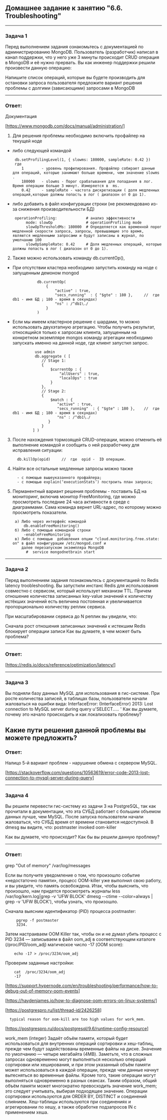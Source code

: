 ## Домашнее задание к занятию "6.6. Troubleshooting"

---
### Задача 1
Перед выполнением задания ознакомьтесь с документацией по администрированию MongoDB.
Пользователь (разработчик) написал в канал поддержки, что у него уже 3 минуты происходит CRUD операция в MongoDB и её нужно прервать.
Вы как инженер поддержки решили произвести данную операцию:

Напишите список операций, которые вы будете производить для остановки запроса пользователя
предложите вариант решения проблемы с долгими (зависающими) запросами в MongoDB

---
### Ответ:
 Документация

[https://www.mongodb.com/docs/manual/administration/] 

1) Для решения  проблемы  необходимо включить профайлер на текущей ноде

- либо следующей командой

       db.setProfilingLevel(1, { slowms: 180000, sampleRate: 0.42 })
       где 
          1        - уровень профилирования. Профайлер собирает данные для операций, которые занимают больше времени, чем значение slowms .
          180000   - slowms - Порог срабатывания для попадания в лог. Время операции больше 3 минут. Измеряется в  ms. 
          0.42     - sampleRate - частота дискретизации ( доля медленных операций,которые должны попасть в лог ( диапазон от 0 до 1).
 
- либо добавить в  файл конфигурации строки (не рекомендовано из-за снижения  производительности БД) 
  
       operationProfiling:             # анализ эффективности
            mode: slowOp               # operationProfiling mode 
            slowOpThresholdMs: 180000  # Определяется как временной порог медленной скорости запроса, запросы, превышающие это время, являются медленными запросами и будут записаны в журнал, по умолчанию 100
            slowOpSampleRate: 0.42     # Доля медленных операций, которые должны попасть в лог ( диапазон от 0 до 1).     
                

2) Также можно использовать команду  db.currentOp(),  

- При отсутствии кластера необходимо запустить  команду на ноде с запущенным демоном mongod

                 db.currentOp(
                     {
                         "active" : true,
                         "secs_running"  : { "$gte" : 180 },     //  где db1 - имя БД ; 180 - время в секундах)
                         "ns" : /^db1\./
                     }
                 )      
                 

- Если мы имеем кластерное решение с шардами, то можно использовать двухэтапную агрегацию. 
Чтобы получить результат, относящийся только к запросам клиента, запущенным на конкретном экземпляре mongos
команду агрегации необходимо запускать  именно на данной ноде, где клиент запустил запрос.
        
        
                use admin
                db.aggregate ( [
                   // Stage 1:
                   {  
                       $currentOp : {  
                           "allUsers" : true, 
                           "localOps" : true 
                       } 
                   },
                   // Stage 2:
                   { 
                       $match : {
                          "active" : true,
                          "secs_running"  : { "$gte" : 180 },    //  где db1 - имя БД ; 180 - время в секундах) 
                          "ns" : /^db1\./
                      } 
                   }
               ] )


3) После нахождения тормозящей CRUD-операции,  можно отменить её выполнение командой 
   и сообщить о ней разработчику для исправления ситуации:

         db.killOp(opid)     //  где  opid -  ID операции. 

4) Найти все остальные медленные запросы  можно также

         - с помощью вышеуказанного профайлера;
         - с помощью explain(‘executionStats’) построить план запроса;

5) Перманентный вариант решения проблемы - поставить БД на мониторинг, включив монитор FreeMonitoring, 
   где  можно просмотреть последние 24 часа активности в среде с диаграммами.
   Сама команда вернет URL-адрес, по которому  можно просмотреть показатели.

        а) Либо через интерфейс командой 
            db.enableFreeMonitoring()  
        б) Либо с помощью командной строки  
            -enableFreeMonitoring 
        в) Либо с помощью  добавления опции "cloud.monitoring.free.state:  on" в файл конфигурации /etc/mongod.conf и
           далее перезапуском экземпляра MongoDB 
             #  service mongodnetbrain start
 
 
---
### Задача 2
Перед выполнением задания познакомьтесь с документацией по Redis latency troobleshooting.
Вы запустили инстанс Redis для использования совместно с сервисом, который использует механизм TTL. 
Причем отношение количества записанных key-value значений к количеству истёкших значений есть величина постоянная 
и увеличивается пропорционально количеству реплик сервиса.

При масштабировании сервиса до N реплик вы увидели, что:

Сначала рост отношения записанных значений к истекшим
Redis блокирует операции записи
Как вы думаете, в чем может быть проблема?

---
### Ответ:

[https://redis.io/docs/reference/optimization/latency/]


---
### Задача 3

Вы подняли базу данных MySQL для использования в гис-системе. При росте количества записей, в таблицах базы, пользователи начали жаловаться на ошибки вида:
InterfaceError: (InterfaceError) 2013: Lost connection to MySQL server during query u'SELECT..... '
Как вы думаете, почему это начало происходить и как локализовать проблему?

Какие пути решения данной проблемы вы можете предложить?
---
### Ответ:
Налицо 5-й вариант проблем - нарушение обмена с сервером MySQL.


[https://stackoverflow.com/questions/10563619/error-code-2013-lost-connection-to-mysql-server-during-query]

---
### Задача 4
Вы решили перевести гис-систему из задачи 3 на PostgreSQL, так как прочитали в документации, что эта СУБД работает с большим объемом данных лучше, чем MySQL.
После запуска пользователи начали жаловаться, что СУБД время от времени становится недоступной. В dmesg вы видите, что:
postmaster invoked oom-killer

Как вы думаете, что происходит?
Как бы вы решили данную проблему?

---
### Ответ:

grep "Out of memory" /var/log/messages 

Если вы получите уведомление о том, что произошло событие «недостаточно памяти», процесс OOM-killer уже выполнил свою работу, 
и вы увидите, что память освобождена.
Итак, чтобы выяснить, что произошло, нам придется просмотреть журналы
less /var/log/kern.log|grep -v 'UFW BLOCK' 
dmesg --ctime --color=always | grep -v 'UFW BLOCK'), чтобы узнать, что произошло.


Сначала выясним идентификатор (PID) процесса postmaster:

         pgrep -f postmaster
         3234.

Затем настраиваем  OOM Killer так, чтобы он  и не думал убить процесс с PID 3234 — записываем в файл oom_adj 
в соответствующем каталоге (/proc/PID/oom_adj) магическое число -17 (OOM score):
     
        echo -17 > /proc/3234/oom_adj 

Проверим заданные настройки:

        cat  /proc/3234/oom_adj 
        -17 



[https://support.hypernode.com/en/troubleshooting/performance/how-to-debug-out-of-memory-oom-events]

[https://haydenjames.io/how-to-diagnose-oom-errors-on-linux-systems/]

[https://postgrespro.ru/list/thread-id/2426258]

      typical reason for oom-kill are too high values for work_mem.

[https://postgrespro.ru/docs/postgresql/9.6/runtime-config-resource]
  
work_mem (integer)
Задаёт объём памяти, который будет использоваться для внутренних операций сортировки 
и хеш-таблиц, прежде чем будут задействованы временные файлы на диске. 
Значение по умолчанию — четыре мегабайта (4MB). 
Заметьте, что в сложных запросах одновременно могут выполняться несколько операций 
сортировки или хеширования, и при этом указанный объём памяти может использоваться 
в каждой операции, прежде чем данные начнут вытесняться во временные файлы.
Кроме того, такие операции могут выполняться одновременно в разных сеансах. 
Таким образом, общий объём памяти может многократно превосходить значение work_mem;
это следует учитывать, выбирая подходящее значение.
Операции сортировки используются для ORDER BY, DISTINCT и соединений слиянием. 
Хеш-таблицы используются при соединениях и агрегировании по хешу,
а также обработке подзапросов IN с применением хеша.
